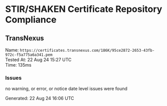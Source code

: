 # STIR/SHAKEN Certificate Repository Compliance

## TransNexus

Name: `https://certificates.transnexus.com/186K/95ce2872-2653-43fb-972c-f5a775a6a341.pem`\
Tested At: 22 Aug 24 15:27 UTC\
Time: 135ms

### Issues

no warning, or error, or notice date level issues were found

Generated: 22 Aug 24 16:06 UTC